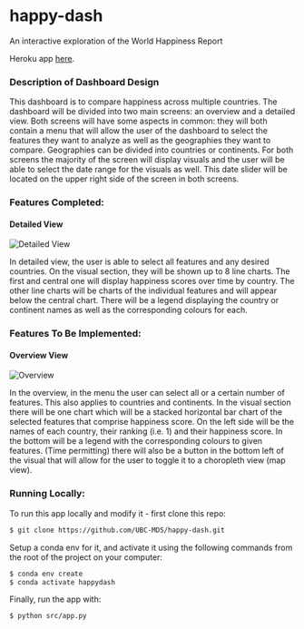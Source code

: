 # happy-dash
An interactive exploration of the World Happiness Report

Heroku app [here](https://happydash.herokuapp.com/).

### Description of Dashboard Design
This dashboard is to compare happiness across multiple countries.
The dashboard will be divided into two main screens: an overview and a detailed view.
Both screens will have some aspects in common: they will both contain a menu that will allow the user of the dashboard to select the features they want to analyze as well as the geographies they want to compare. Geographies can be divided into countries or continents. For both screens the majority of the screen will display visuals and the user will be able to select the date range for the visuals as well. This date slider will be located on the upper right side of the screen in both screens.


### Features Completed:
#### Detailed View

![Detailed View](Detailed_view.png)

In detailed view, the user is able to select all features and any desired countries. On the visual section, they will be shown up to 8 line charts. The first and central one will display happiness scores over time by country. The other line charts will be charts of the individual features and will appear below the central chart. There will be a legend displaying the country or continent names as well as the corresponding colours for each.

### Features To Be Implemented:
#### Overview View

![Overview](Overview.png)

In the overview, in the menu the user can select all or a certain number of features. This also applies to countries and continents. In the visual section there will be one chart which will be a stacked horizontal bar chart of the selected features that comprise happiness score. On the left side will be the names of each country, their ranking (i.e. 1) and their happiness score. In the bottom will be a legend with the corresponding colours to given features. (Time permitting) there will also be a button in the bottom left of the visual that will allow for the user to toggle it to a choropleth view (map view). 


### Running Locally:

To run this app locally and modify it - first clone this repo:

```bash
$ git clone https://github.com/UBC-MDS/happy-dash.git
```

Setup a conda env for it, and activate it using the following commands from the root of the project on your computer:

```bash
$ conda env create
$ conda activate happydash
```

Finally, run the app with:

```bash
$ python src/app.py
```
